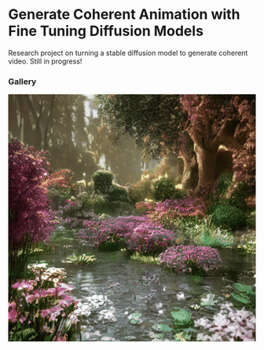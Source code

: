 # Generate Coherent Animation with Fine Tuning Diffusion Models
Research project on turning a stable diffusion model to generate coherent video. Still in progress!  
### Gallery
![me](https://github.com/cyruss081115/Generate_video_with_diffusion/blob/main/gif/a_warm_afternoon_at_monet's_garden.gif)
